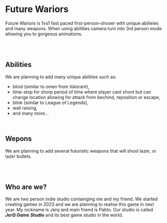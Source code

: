 # Future Wariors
 Future Wariors is 1vs1 fast paced first-person-shooer with unique abilieies and many weapons. When using abilities camera turn into 3rd person mode allowing you to gorgeous animations. 

<br>

<picture>
  <source srcset="https://i.imgur.com/qDHDQHc.png">
</picture>

<br>

## Abilities
 We are planning to add many unique abilities such as:
  - blind (similar to omen from Valorant), <br>
  - time-stop for shorp period of time where player cant shoot but can change location allowing for attack from bechind, reposition or escape, <br>
  - blink (similar to League of Legends), <br>
  - wall raising, <br>
  - and many more...

<br>

## Wepons
 We are planning to add several futuristic weapons that will shool lazer, or lazer bullets.

 <br>

 <picture>
  <source srcset="https://i.imgur.com/3qbzDHr.png">
</picture>

<picture>
  <source srcset="https://i.imgur.com/KD2glYa.jpg">
</picture>

<br>

## Who are we?
We are two person indie studio containging me and my friend. We started creating games in 2023 and we are planning to realise this game in next year. My nickname is Jerq and main friend is Pablo. Our studio is called ***JerQ Game Studio*** and its best game studio in the world.

<br>

<picture>
  <source srcset="https://i.imgur.com/2BP0M9B.png">
</picture>

<br>
